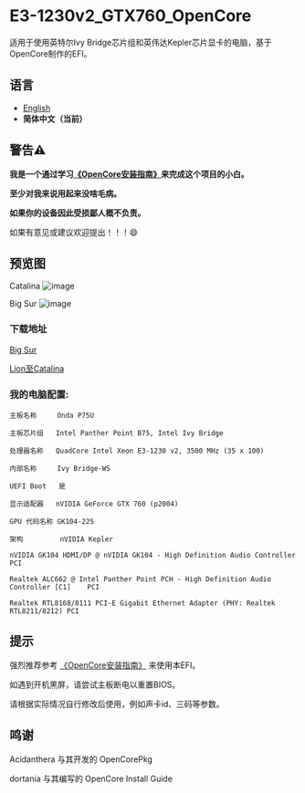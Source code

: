 # E3-1230v2_GTX760_OpenCore
适用于使用英特尔Ivy Bridge芯片组和英伟达Kepler芯片显卡的电脑，基于OpenCore制作的EFI。

## 语言

- [English](https://github.com/hunanhjx/OpenCore-IvyBridge-Kepler/blob/master/README.md)
- **简体中文（当前）**

## **警告⚠️**

**我是一个通过学习[《OpenCore安装指南》](https://dortania.github.io/OpenCore-Install-Guide/)来完成这个项目的小白。**

**至少对我来说用起来没啥毛病。**

**如果你的设备因此受损鄙人概不负责。** 

如果有意见或建议欢迎提出！！！😄

## 预览图
Catalina
![image](https://github.com/hunanhjx/OpenCore-IvyBridge-Kepler/raw/master/PreviewImages/1.png)

Big Sur
![image](https://github.com/hunanhjx/OpenCore-IvyBridge-Kepler/raw/master/PreviewImages/2.png)

### 下载地址

[Big Sur](https://github.com/hunanhjx/OpenCore-IvyBridge-Kepler/releases/latest)

[Lion至Catalina](https://github.com/hunanhjx/E3-1230v2_GTX760_OpenCore/releases/tag/0.6.2)

### 我的电脑配置:

    主板名称	 Onda P75U
    
    主板芯片组	Intel Panther Point B75, Intel Ivy Bridge
    
    处理器名称	QuadCore Intel Xeon E3-1230 v2, 3500 MHz (35 x 100)
    
    内部名称	 Ivy Bridge-WS
    
    UEFI Boot	是
    
    显示适配器	nVIDIA GeForce GTX 760 (p2004)
    
    GPU 代码名称 GK104-225
    
    架构         nVIDIA Kepler
    
    nVIDIA GK104 HDMI/DP @ nVIDIA GK104 - High Definition Audio Controller	PCI
    
    Realtek ALC662 @ Intel Panther Point PCH - High Definition Audio Controller [C1]	PCI
    
    Realtek RTL8168/8111 PCI-E Gigabit Ethernet Adapter (PHY: Realtek RTL8211/8212)	PCI
    

## 提示

强烈推荐参考 [《OpenCore安装指南》](https://dortania.github.io/OpenCore-Install-Guide/) 来使用本EFI。

如遇到开机黑屏，请尝试主板断电以重置BIOS。

请根据实际情况自行修改后使用，例如声卡id、三码等参数。

## 鸣谢

Acidanthera 与其开发的 OpenCorePkg

dortania 与其编写的 OpenCore Install Guide
